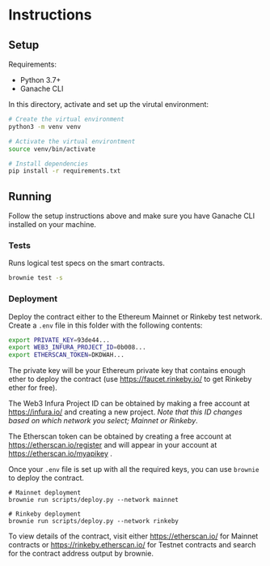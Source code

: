 # Instructions

## Setup

Requirements:
- Python 3.7+
- Ganache CLI

In this directory, activate and set up the virutal environment:

```bash
# Create the virtual environment
python3 -m venv venv

# Activate the virtual environtment
source venv/bin/activate

# Install dependencies
pip install -r requirements.txt
```

## Running

Follow the setup instructions above and make sure you have Ganache CLI installed on your machine.

### Tests

Runs logical test specs on the smart contracts.

```bash
brownie test -s
```

### Deployment

Deploy the contract either to the Ethereum Mainnet or Rinkeby test network. Create a `.env` file in this folder with the following contents:

```bash
export PRIVATE_KEY=93de44...
export WEB3_INFURA_PROJECT_ID=0b008...
export ETHERSCAN_TOKEN=DKDWAH...
```

The private key will be your Ethereum private key that contains enough ether to deploy the contract (use https://faucet.rinkeby.io/ to get Rinkeby ether for free).

The Web3 Infura Project ID can be obtained by making a free account at https://infura.io/ and creating a new project. *Note that this ID changes based on which network you select; Mainnet or Rinkeby*.

The Etherscan token can be obtained by creating a free account at https://etherscan.io/register and will appear in your account at https://etherscan.io/myapikey .

Once your `.env` file is set up with all the required keys, you can use `brownie` to deploy the contract.

```
# Mainnet deployment
brownie run scripts/deploy.py --network mainnet

# Rinkeby deployment
brownie run scripts/deploy.py --network rinkeby
```

To view details of the contract, visit either https://etherscan.io/ for Mainnet contracts or https://rinkeby.etherscan.io/ for Testnet contracts and search for the contract address output by brownie.
